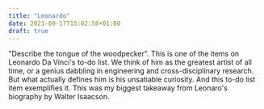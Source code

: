 ```yaml
---
title: "Leonardo"
date: 2023-09-17T15:02:58+01:00
draft: true
---
```


"Describe the tongue of the woodpecker". This is one of the items on Leonardo Da Vinci's to-do list. We think of him as the greatest artist of all time, or a genius dabbling in engineering and cross-disciplinary research. But what actually defines him is his unsatiable curiosity. And this to-do list item exemplifies it. This was my biggest takeaway from Leonaro's biography by Walter Isaacson.